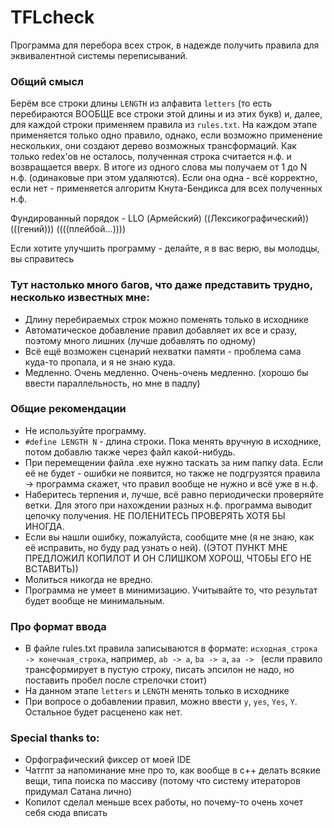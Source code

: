 # TFLcheck
Программа для перебора всех строк, в надежде получить правила для эквивалентной системы переписываний.

### Общий смысл
Берём все строки длины `LENGTH` из алфавита `letters` (то есть перебираются ВООБЩЕ все строки этой длины и из этих букв) и,
далее, для каждой строки применяем правила из `rules.txt`. На каждом этапе применяется только одно правило, однако, если возможно применение нескольких,
они создают дерево возможных трансформаций. Как только redex'ов не осталось, полученная строка считается н.ф. и возвращается вверх.
В итоге из одного слова мы получаем от 1 до N н.ф. (одинаковые при этом удаляются). Если она одна - всё корректно, если нет - применяется алгоритм Кнута-Бендикса
для всех полученных н.ф.

Фундированный порядок - LLO (Армейский) ((Лексикографический)) (((гений))) ((((плейбой...))))

Если хотите улучшить программу - делайте, я в вас верю, вы молодцы, вы справитесь

### Тут настолько много багов, что даже представить трудно, несколько известных мне:

- Длину перебираемых строк можно поменять только в исходнике
- Автоматическое добавление правил добавляет их все и сразу, поэтому много лишних (лучше добавлять по одному)
- Всё ещё возможен сценарий нехватки памяти - проблема сама куда-то пропала, и я не знаю куда.
- Медленно. Очень медленно. Очень-очень медленно. (хорошо бы ввести параллельность, но мне в падлу)

### Общие рекомендации

- Не используйте программу.
- `#define LENGTH N` - длина строки. Пока менять вручную в исходнике, потом добавлю также через файл какой-нибудь.
- При перемещении файла .exe нужно таскать за ним папку data. Если её не будет - ошибки не появится, но также не подгрузятся правила -> программа скажет, что правил вообще не нужно и всё уже в н.ф.
- Наберитесь терпения и, лучше, всё равно периодически проверяйте ветки. Для этого при нахождении разных н.ф. программа выводит цепочку получения. НЕ ПОЛЕНИТЕСЬ ПРОВЕРЯТЬ ХОТЯ БЫ ИНОГДА.
- Если вы нашли ошибку, пожалуйста, сообщите мне (я не знаю, как её исправить, но буду рад узнать о ней). ((ЭТОТ ПУНКТ МНЕ ПРЕДЛОЖИЛ КОПИЛОТ И ОН СЛИШКОМ ХОРОШ, ЧТОБЫ ЕГО НЕ ВСТАВИТЬ))
- Молиться никогда не вредно.
- Программа не умеет в минимизацию. Учитывайте то, что результат будет вообще не минимальным.

### Про формат ввода

- В файле rules.txt правила записываются в формате: `исходная_строка -> конечная_строка`, например, `ab -> a`, `ba -> a`, `aa -> ` (если правило трансформирует в пустую строку, писать эпсилон не надо, но поставить пробел после стрелочки стоит)
- На данном этапе `letters` и `LENGTH` менять только в исходнике
- При вопросе о добавлении правил, можно ввести `y`, `yes`, `Yes`, `Y`. Остальное будет расценено как нет.

### Special thanks to:
- Орфографический фиксер от моей IDE
- Чатгпт за напоминание мне про то, как вообще в c++ делать всякие вещи, типа поиска по массиву
  (потому что систему итераторов придумал Сатана лично)
- Копилот сделал меньше всех работы, но почему-то очень хочет себя сюда вписать